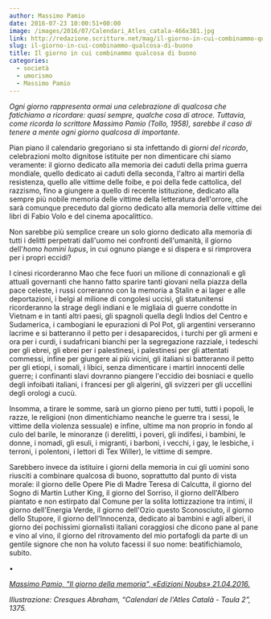 ```yaml
---
author: Massimo Pamio
date: 2016-07-23 10:00:51+00:00
image: /images/2016/07/Calendari_Atles_catala-466x381.jpg
link: http://redazione.scritture.net/mag/il-giorno-in-cui-combinammo-qualcosa-di-buono/
slug: il-giorno-in-cui-combinammo-qualcosa-di-buono
title: Il giorno in cui combinammo qualcosa di buono
categories:
  - società
  - umorismo
  - Massimo Pamio
---
```


*Ogni giorno rappresenta ormai una celebrazione di qualcosa che fatichiamo a ricordare: quasi sempre, qualche cosa di atroce. Tuttavia, come ricorda lo scrittore Massimo Pamio (Tollo, 1958), sarebbe il caso di tenere a mente ogni giorno qualcosa di importante.*

Pian piano il calendario gregoriano si sta infettando di *giorni del ricordo*, celebrazioni molto dignitose istituite per non dimenticare chi siamo veramente: il giorno dedicato alla memoria dei caduti della prima guerra mondiale, quello dedicato ai caduti della seconda, l'altro ai martiri della resistenza, quello alle vittime delle foibe, e poi della fede cattolica, del razzismo, fino a giungere a quello di recente istituzione, dedicato alla sempre più nobile memoria delle vittime della letteratura dell'orrore, che sarà comunque preceduto dal giorno dedicato alla memoria delle vittime dei libri di Fabio Volo e del cinema apocalittico.

Non sarebbe più semplice creare un solo giorno dedicato alla memoria di tutti i delitti perpetrati dall'uomo nei confronti dell'umanità, il giorno dell'*homo homini lupus*, in cui ognuno piange e si dispera e si rimprovera per i propri eccidi?

I cinesi ricorderanno Mao che fece fuori un milione di connazionali e gli attuali governanti che hanno fatto sparire tanti giovani nella piazza della pace celeste, i russi correranno con la memoria a Stalin e ai lager e alle deportazioni, i belgi al milione di congolesi uccisi, gli statunitensi ricorderanno la strage degli indiani e le migliaia di guerre condotte in Vietnam e in tanti altri paesi, gli spagnoli quella degli Indios del Centro e Sudamerica, i cambogiani le epurazioni di Pol Pot, gli argentini verseranno lacrime e si batteranno il petto per i desaparecidos, i turchi per gli armeni e ora per i curdi, i sudafricani bianchi per la segregazione razziale, i tedeschi per gli ebrei, gli ebrei per i palestinesi, i palestinesi per gli attentati commessi, infine per giungere ai più vicini, gli italiani si batteranno il petto per gli etiopi, i somali, i libici, senza dimenticare i martiri innocenti delle guerre; i confinanti slavi dovranno piangere l'eccidio dei bosniaci e quello degli infoibati italiani, i francesi per gli algerini, gli svizzeri per gli uccellini degli orologi a cucù.

Insomma, a tirare le somme, sarà un giorno pieno per tutti, tutti i popoli, le razze, le religioni (non dimentichiamo neanche le guerre tra i sessi, le vittime della violenza sessuale) e infine, ultime ma non proprio in fondo al culo del barile, le minoranze (i derelitti, i poveri, gli indifesi, i bambini, le donne, i nomadi, gli esuli, i migranti, i barboni, i vecchi, i gay, le lesbiche, i terroni, i polentoni, i lettori di Tex Willer), le vittime di sempre.

Sarebbero invece da istituire i giorni della memoria in cui gli uomini sono riusciti a combinare qualcosa di buono, soprattutto dal punto di vista morale: il giorno delle Opere Pie di Madre Teresa di Calcutta, il giorno del Sogno di Martin Luther King, il giorno del Sorriso, il giorno dell'Albero piantato e non estirpato dal Comune per la solita lottizzazione tra intimi, il giorno dell'Energia Verde, il giorno dell'Ozio questo Sconosciuto, il giorno dello Stupore, il giorno dell'Innocenza, dedicato ai bambini e agli alberi, il giorno dei pochissimi giornalisti italiani coraggiosi che dicono pane al pane e vino al vino, il giorno del ritrovamento del mio portafogli da parte di un gentile signore che non ha voluto facessi il suo nome: beatifichiamolo, subito.

•

[*Massimo Pamio, "Il giorno della memoria", «Edizioni Noubs» 21.04.2016.*](https://noubs.wordpress.com/2016/04/21/il-giorno-della-memoria-per-massimo-pamio/)

*Illustrazione: Cresques Abraham, “Calendari de l'Atles Català - Taula 2”, 1375.*
